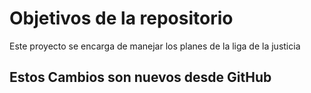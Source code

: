 # Objetivos de la repositorio

Este proyecto se encarga de manejar los planes de la liga de la justicia


## Estos Cambios son nuevos desde GitHub

